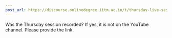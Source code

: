 ```yaml
---
post_url: https://discourse.onlinedegree.iitm.ac.in/t/thursday-live-session/169393/1
---
```

Was the Thursday session recorded? If yes, it is not on the YouTube channel. Please provide the link.